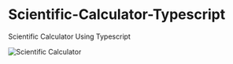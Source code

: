 # Scientific-Calculator-Typescript
Scientific Calculator Using Typescript

![Scientific Calculator](https://user-images.githubusercontent.com/41836849/152563927-f55806f8-a70f-40c9-ae90-e6b34c659965.png)
